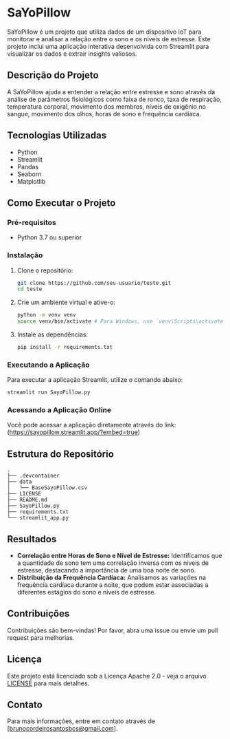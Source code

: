 # SaYoPillow

SaYoPillow é um projeto que utiliza dados de um dispositivo IoT para monitorar e analisar a relação entre o sono e os níveis de estresse. Este projeto inclui uma aplicação interativa desenvolvida com Streamlit para visualizar os dados e extrair insights valiosos.

## Descrição do Projeto

A SaYoPillow ajuda a entender a relação entre estresse e sono através da análise de parâmetros fisiológicos como faixa de ronco, taxa de respiração, temperatura corporal, movimento dos membros, níveis de oxigênio no sangue, movimento dos olhos, horas de sono e frequência cardíaca.

## Tecnologias Utilizadas

- Python
- Streamlit
- Pandas
- Seaborn
- Matplotlib

## Como Executar o Projeto

### Pré-requisitos

- Python 3.7 ou superior

### Instalação

1. Clone o repositório:
   ```bash
   git clone https://github.com/seu-usuario/teste.git
   cd teste
   ```

2. Crie um ambiente virtual e ative-o:
   ```bash
   python -m venv venv
   source venv/bin/activate # Para Windows, use `venv\Scripts\activate`
   ```

3. Instale as dependências:
   ```bash
   pip install -r requirements.txt
   ```

### Executando a Aplicação

Para executar a aplicação Streamlit, utilize o comando abaixo:
```bash
streamlit run SayoPillow.py
```

### Acessando a Aplicação Online

Você pode acessar a aplicação diretamente através do link:
(https://sayopillow.streamlit.app/?embed=true)

## Estrutura do Repositório

```
.
├── .devcontainer
├── data
│   └── BaseSayoPillow.csv
├── LICENSE
├── README.md
├── SayoPillow.py
├── requirements.txt
└── streamlit_app.py
```

## Resultados

- **Correlação entre Horas de Sono e Nível de Estresse:** Identificamos que a quantidade de sono tem uma correlação inversa com os níveis de estresse, destacando a importância de uma boa noite de sono.
- **Distribuição da Frequência Cardíaca:** Analisamos as variações na frequência cardíaca durante a noite, que podem estar associadas a diferentes estágios do sono e níveis de estresse.

## Contribuições

Contribuições são bem-vindas! Por favor, abra uma issue ou envie um pull request para melhorias.

## Licença

Este projeto está licenciado sob a Licença Apache 2.0 - veja o arquivo [LICENSE](LICENSE) para mais detalhes.

## Contato

Para mais informações, entre em contato através de [brunocordeirosantosbcs@gmail.com].
```
